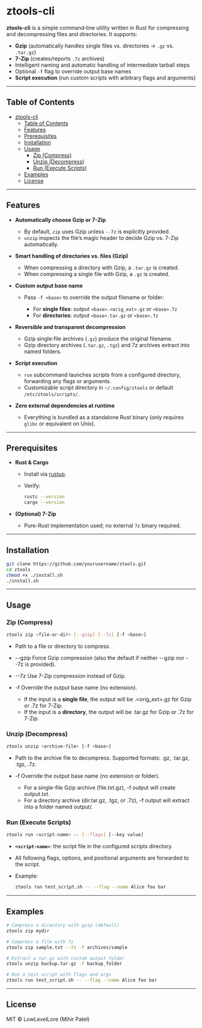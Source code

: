 # ztools-cli

**ztools-cli** is a simple command‐line utility written in Rust for compressing and decompressing files and directories. It supports:

* **Gzip** (automatically handles single files vs. directories → `.gz` vs. `.tar.gz`)
* **7-Zip** (creates/reports `.7z` archives)
* Intelligent naming and automatic handling of intermediate tarball steps
* Optional `-f` flag to override output base names
* **Script execution** (run custom scripts with arbitrary flags and arguments)

---

## Table of Contents

- [ztools-cli](#ztools-cli)
  - [Table of Contents](#table-of-contents)
  - [Features](#features)
  - [Prerequisites](#prerequisites)
  - [Installation](#installation)
  - [Usage](#usage)
    - [Zip (Compress)](#zip-compress)
    - [Unzip (Decompress)](#unzip-decompress)
    - [Run (Execute Scripts)](#run-execute-scripts)
  - [Examples](#examples)
  - [License](#license)

---

## Features

* **Automatically choose Gzip or 7-Zip**

  * By default, `zip` uses Gzip unless `--7z` is explicitly provided.
  * `unzip` inspects the file’s magic header to decide Gzip vs. 7-Zip automatically.
* **Smart handling of directories vs. files (Gzip)**

  * When compressing a directory with Gzip, a `.tar.gz` is created.
  * When compressing a single file with Gzip, a `.gz` is created.
* **Custom output base name**

  * Pass `-f <base>` to override the output filename or folder:

    * For **single files**: output `<base>.<orig_ext>.gz` or `<base>.7z`
    * For **directories**: output `<base>.tar.gz` or `<base>.7z`
* **Reversible and transparent decompression**

  * Gzip single‐file archives (`.gz`) produce the original filename.
  * Gzip directory archives (`.tar.gz`, `.tgz`) and 7z archives extract into named folders.
* **Script execution**

  * `run` subcommand launches scripts from a configured directory, forwarding any flags or arguments.
  * Customizable script directory in `~/.config/ztools` or default `/etc/ztools/scripts/`.
* **Zero external dependencies at runtime**

  * Everything is bundled as a standalone Rust binary (only requires `glibc` or equivalent on Unix).

---

## Prerequisites

* **Rust & Cargo**

  * Install via [rustup](https://rustup.rs/).
  * Verify:

    ```sh
    rustc --version
    cargo --version
    ```
* **(Optional) 7-Zip**

  * Pure-Rust implementation used; no external `7z` binary required.

---

## Installation

```sh
git clone https://github.com/yourusername/ztools.git
cd ztools
chmod +x ./install.sh
./install.sh
```

---

## Usage

### Zip (Compress)

```sh
ztools zip <file-or-dir> [--gzip] [--7z] [-f <base>]
```

  - <file-or-dir>
     Path to a file or directory to compress.
     
  - --gzip
     Force Gzip compression (also the default if neither --gzip nor --7z is provided).

  - --7z
     Use 7-Zip compression instead of Gzip.

  - -f <base>
    Override the output base name (no extension).
    - If the input is a **single file**, the output will be <base>.<orig_ext>.gz for Gzip or <base>.7z for 7-Zip.
    - If the input is a **directory**, the output will be <base>.tar.gz for Gzip or <base>.7z for 7-Zip.

### Unzip (Decompress)

```sh
ztools unzip <archive-file> [-f <base>]
```

  - <archive-file>
     Path to the archive file to decompress. Supported formats: .gz, .tar.gz, .tgz, .7z.

  - -f <base>
    Override the output base name (no extension or folder).
    - For a single-file Gzip archive (file.txt.gz), -f output will create output.txt.
    - For a directory archive (dir.tar.gz, .tgz, or .7z), -f output will extract into a folder named output/.

### Run (Execute Scripts)

```sh
ztools run <script-name> -- [--flags] [--key value]
```

* **`<script-name>`**: the script file in the configured scripts directory.
* All following flags, options, and positional arguments are forwarded to the script.
* Example:

  ```sh
  ztools run test_script.sh -- --flag --name Alice foo bar
  ```

---

## Examples

```sh
# Compress a directory with gzip (default)
ztools zip mydir

# Compress a file with 7z
ztools zip sample.txt --7z -f archives/sample

# Extract a tar.gz with custom output folder
ztools unzip backup.tar.gz -f backup_folder

# Run a test script with flags and args
ztools run test_script.sh -- --flag --name Alice foo bar
```

---

## License

MIT © LowLevelLore (Mihir Patel)
